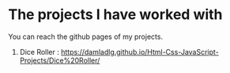# The projects I have worked with

You can reach the github pages of my projects.
1) Dice Roller : https://damladlg.github.io/Html-Css-JavaScript-Projects/Dice%20Roller/
